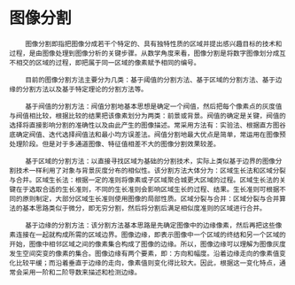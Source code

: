 # 图像分割

        图像分割即指把图像分成若干个特定的、具有独特性质的区域并提出感兴趣目标的技术和过程，是由图像处理到图像分析的关键步骤。从数学角度来看，图像分割是将数字图像划分成互不相交的区域的过程，即把属于同一区域的像素赋予相同的编号。

        目前的图像分割方法主要分为几类：基于阈值的分割方法、基于区域的分割方法、基于边缘的分割方法以及基于特定理论的分割方法等。

        基于阀值的分割方法：阀值分割地基本思想是确定一个阀值，然后把每个像素点的灰度值与阀值相比较，根据比较的结果把该像素划分为两类：前景或背景。阀值的确定是关键，阀值的选择将直接影响分割的准确性以及由此产生的图像描述。常采用方法有：实验法、根据直方图谷底确定阀值、迭代选择阀值法和最小均方误差法。阀值分割地最大优点是简单，常运用在图像预处理阶段。但是对于多通道图像、特征值相差不大的图像分割效果较差。

        基于区域的分割方法：以直接寻找区域为基础的分割技术，实际上类似基于边界的图像分割技术一样利用了对象与背景灰度分布的相似性。该分割方法大体分为：区域生长法和区域分裂与合并。区域生长法：根据一定的准则将像素或子区域聚合城更大区域的过程。区域生长法的关键在于选取合适的生长准则，不同的生长准则会影响区域生长的过程、结果。生长准则可根据不同的原则制定，大部分区域生长准则使用图像的局部性质。区域分裂与合并：区域分裂与合并算法的基本思路类似于微分，即无穷分割，然后将分割后满足相似度准则的区域进行合并。

        基于边缘的分割方法：该分割方法基本思路是先确定图像中的边缘像素，然后再把这些像素连接在一起就构成所需的区域边界。图像边缘，即表示图像中一个区域的终结和另一个区域的开始，图像中相邻区域之间的像素集合构成了图像的边缘。所以，图像边缘可以理解为图像灰度发生空间突变的像素的集合。图像边缘有两个要素，即：方向和幅度。沿着边缘走向的像素值变化比较平缓；而沿着垂直于边缘的走向，像素值则变化得比较大。因此，根据这一变化特点，通常会采用一阶和二阶导数来描述和检测边缘。

